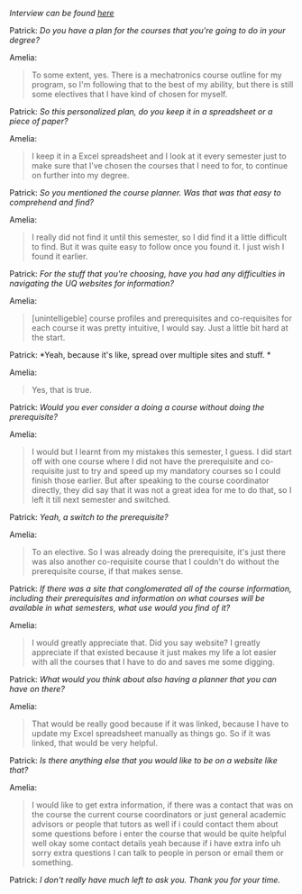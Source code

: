 *Interview can be found [here](https://uq-my.sharepoint.com/:u:/g/personal/s4963787_uq_edu_au/Ef5VLgWP_cZOsKSD2vpSc_4BI_rh_xzOW_6Y-9MygaiX0w?e=ep54Pd)*

Patrick: *Do you have a plan for the courses that you're going to do in your degree?*

Amelia:
> To some extent, yes. There is a mechatronics course outline for my program, so I'm following that to the best of my ability, but there is still some electives that I have kind of chosen for myself.

Patrick: *So this personalized plan, do you keep it in a spreadsheet or a piece of paper?*

Amelia:
> I keep it in a Excel spreadsheet and I look at it every semester just to make sure that I've chosen the courses that I need to for, to continue on further into my degree.

Patrick: *So you mentioned the course planner. Was that was that easy to comprehend and find?*

Amelia:
> I really did not find it until this semester, so I did find it a little difficult to find. But it was quite easy to follow once you found it. I just wish I found it earlier.

Patrick: *For the stuff that you're choosing, have you had any difficulties in navigating the UQ websites for information?*

Amelia:
> \[unintelligeble\] course profiles and prerequisites and co-requisites for each course it was pretty intuitive, I would say. Just a little bit hard at the start. 

Patrick: *Yeah, because it's like, spread over multiple sites and stuff. *

Amelia:
> Yes, that is true. 

Patrick: *Would you ever consider a doing a course without doing the prerequisite?*

Amelia:
> I would but I learnt from my mistakes this semester, I guess. I did start off with one course where I did not have the prerequisite and co-requisite just to try and speed up my mandatory courses so I could finish those earlier. But after speaking to the course coordinator directly, they did say that it was not a great idea for me to do that, so I left it till next semester and switched.

Patrick: *Yeah, a switch to the prerequisite?*

Amelia:
> To an elective. So I was already doing the prerequisite, it's just there was also another co-requisite course that I couldn't do without the prerequisite course, if that makes sense.

Patrick: *If there was a site that conglomerated all of the course information, including their prerequisites and information on what courses will be available in what semesters, what use would you find of it?*

Amelia:
> I would greatly appreciate that. Did you say website?  I greatly appreciate if that existed because it just makes my life a lot easier with all the courses that I have to do and saves me some digging. 

Patrick: *What would you think about also having a planner that you can have on there?*

Amelia:
> That would be really good because if it was linked, because I have to update my Excel spreadsheet manually as things go. So if it was linked, that would be very helpful. 

Patrick: *Is there anything else that you would like to be on a website like that?*

Amelia:
> I would like to get extra information, if there was a contact that was on the course the current course coordinators or just general academic advisors or people that tutors as well if i could contact them about some questions before i enter the course that would be quite helpful well okay some contact details yeah because if i have extra info uh sorry extra questions I can talk to people in person or email them or something. 

Patrick: *I don't really have much left to ask you. Thank you for your time.*
